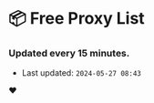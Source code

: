 # :package: Free Proxy List
### Updated every 15 minutes.

- Last updated: `2024-05-27 08:43`

:heart:
